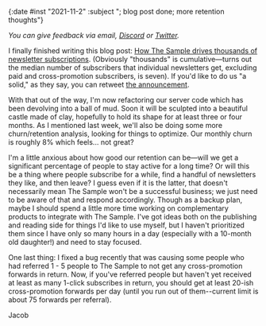 {:date #inst "2021-11-2" :subject "; blog post done; more retention thoughts"}

*You can give feedback via email, [Discord](https://discord.gg/xAumsfVyRd) or [Twitter](https://twitter.com/the_sample_umm).*

I finally finished writing this blog post: [How The Sample drives thousands of newsletter subscriptions](https://thesample.ai/blog/10k-subscriptions/). (Obviously "thousands" is cumulative&mdash;turns out the median number of subscribers that individual newsletters get, excluding paid and cross-promotion subscribers, is seven). If you'd like to do us "a solid," as they say, you can retweet [the announcement](https://twitter.com/the_sample_umm/status/1455526777548251137).

With that out of the way, I'm now refactoring our server code which has been devolving into a ball of mud. Soon it will be sculpted into a beautiful castle made of clay, hopefully to hold its shape for at least three or four months. As I mentioned last week, we'll also be doing some more churn/retention analysis, looking for things to optimize. Our monthly churn is roughly 8% which feels... not great?

I'm a little anxious about how good our retention can be&mdash;will we get a significant percentage of people to stay active for a long time? Or will this be a thing where people subscribe for a while, find a handful of newsletters they like, and then leave? I guess even if it is the latter, that doesn't necessarily mean The Sample won't be a successful business; we just need to be aware of that and respond accordingly. Though as a backup plan, maybe I should spend a little more time working on complementary products to integrate with The Sample. I've got ideas both on the publishing and reading side for things I'd like to use myself, but I haven't prioritized them since I have only so many hours in a day (especially with a 10-month old daughter!) and need to stay focused.

One last thing: I fixed a bug recently that was causing some people who had referred 1 - 5 people to The Sample to not get any cross-promotion forwards in return. Now, if you've referred people but haven't yet received at least as many 1-click subscribes in return, you should get at least 20-ish cross-promotion forwards per day (until you run out of them--current limit is about 75 forwards per referral).

Jacob
